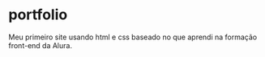 # portfolio
Meu primeiro site usando html e css baseado no que aprendi na formação front-end da Alura.
